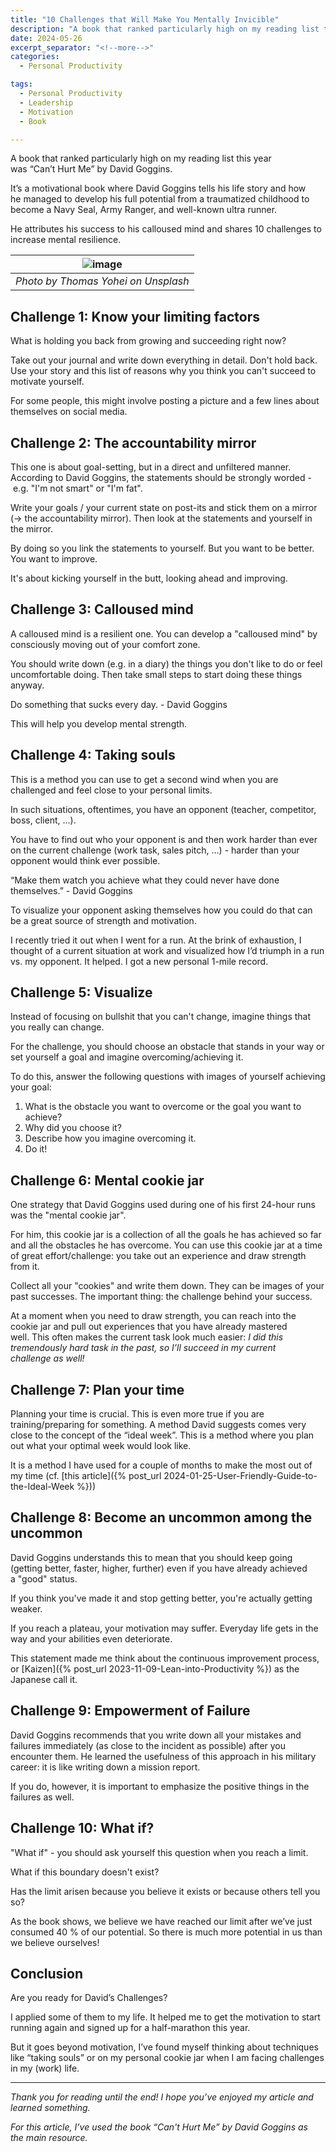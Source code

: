 ```yaml
---
title: "10 Challenges that Will Make You Mentally Invicible"
description: "A book that ranked particularly high on my reading list this year was “Can’t Hurt Me” by David Goggins. It’s a motivational book where David Goggins tells his life story and how he managed to develop his full potential from a traumatized childhood to become a Navy Seal, Army Ranger, and well-known ultra runner. He attributes his success to his calloused mind and shares 10 challenges to increase mental resilience."
date: 2024-05-26
excerpt_separator: "<!--more-->"
categories:
  - Personal Productivity

tags:
  - Personal Productivity
  - Leadership
  - Motivation
  - Book

---
```


A book that ranked particularly high on my reading list this year was “Can’t Hurt Me” by David Goggins.

It’s a motivational book where David Goggins tells his life story and how he managed to develop his full potential from a traumatized childhood to become a Navy Seal, Army Ranger, and well-known ultra runner.

He attributes his success to his calloused mind and shares 10 challenges to increase mental resilience.

| ![image](/assets/images/thomas-yohei-waves-unsplash.jpg) |
|:--:|
| *Photo by Thomas Yohei on Unsplash* |

## Challenge 1: Know your limiting factors

What is holding you back from growing and succeeding right now?

Take out your journal and write down everything in detail. Don't hold back. Use your story and this list of reasons why you think you can't succeed to motivate yourself.

For some people, this might involve posting a picture and a few lines about themselves on social media.

## Challenge 2: The accountability mirror

This one is about goal-setting, but in a direct and unfiltered manner. According to David Goggins, the statements should be strongly worded - e.g. "I'm not smart" or "I'm fat".

Write your goals / your current state on post-its and stick them on a mirror (→ the accountability mirror). Then look at the statements and yourself in the mirror.

By doing so you link the statements to yourself. But you want to be better. You want to improve.

It's about kicking yourself in the butt, looking ahead and improving.

## Challenge 3: Calloused mind

A calloused mind is a resilient one. You can develop a "calloused mind" by consciously moving out of your comfort zone.

You should write down (e.g. in a diary) the things you don't like to do or feel uncomfortable doing. Then take small steps to start doing these things anyway.

Do something that sucks every day. - David Goggins

This will help you develop mental strength.

## Challenge 4: Taking souls

This is a method you can use to get a second wind when you are challenged and feel close to your personal limits.

In such situations, oftentimes, you have an opponent (teacher, competitor, boss, client, ...).

You have to find out who your opponent is and then work harder than ever on the current challenge (work task, sales pitch, …) - harder than your opponent would think ever possible.

“Make them watch you achieve what they could never have done themselves.” - David Goggins

To visualize your opponent asking themselves how you could do that can be a great source of strength and motivation.

I recently tried it out when I went for a run. At the brink of exhaustion, I thought of a current situation at work and visualized how I’d triumph in a run vs. my opponent. It helped. I got a new personal 1-mile record.

## Challenge 5: Visualize

Instead of focusing on bullshit that you can't change, imagine things that you really can change.

For the challenge, you should choose an obstacle that stands in your way or set yourself a goal and imagine overcoming/achieving it.

To do this, answer the following questions with images of yourself achieving your goal:

1. What is the obstacle you want to overcome or the goal you want to achieve?
2. Why did you choose it?
3. Describe how you imagine overcoming it.
4. Do it!

## Challenge 6: Mental cookie jar

One strategy that David Goggins used during one of his first 24-hour runs was the "mental cookie jar".

For him, this cookie jar is a collection of all the goals he has achieved so far and all the obstacles he has overcome. You can use this cookie jar at a time of great effort/challenge: you take out an experience and draw strength from it.

Collect all your "cookies" and write them down. They can be images of your past successes. The important thing: the challenge behind your success.

At a moment when you need to draw strength, you can reach into the cookie jar and pull out experiences that you have already mastered well. This often makes the current task look much easier: *I did this tremendously hard task in the past, so I’ll succeed in my current challenge as well!*

## Challenge 7: Plan your time

Planning your time is crucial. This is even more true if you are training/preparing for something. A method David suggests comes very close to the concept of the “ideal week”. This is a method where you plan out what your optimal week would look like.

It is a method I have used for a couple of months to make the most out of my time (cf. [this article]({% post_url 2024-01-25-User-Friendly-Guide-to-the-Ideal-Week %}))

## Challenge 8: Become an uncommon among the uncommon

David Goggins understands this to mean that you should keep going (getting better, faster, higher, further) even if you have already achieved a "good" status.

If you think you've made it and stop getting better, you're actually getting weaker.

If you reach a plateau, your motivation may suffer. Everyday life gets in the way and your abilities even deteriorate.

This statement made me think about the continuous improvement process, or [Kaizen]({% post_url 2023-11-09-Lean-into-Productivity %}) as the Japanese call it.

## Challenge 9: Empowerment of Failure

David Goggins recommends that you write down all your mistakes and failures immediately (as close to the incident as possible) after you encounter them. He learned the usefulness of this approach in his military career: it is like writing down a mission report.

If you do, however, it is important to emphasize the positive things in the failures as well.

## Challenge 10: What if?

"What if" - you should ask yourself this question when you reach a limit.

What if this boundary doesn't exist?

Has the limit arisen because you believe it exists or because others tell you so?

As the book shows, we believe we have reached our limit after we’ve just consumed 40 % of our potential. So there is much more potential in us than we believe ourselves!

## Conclusion

Are you ready for David’s Challenges?

I applied some of them to my life. It helped me to get the motivation to start running again and signed up for a half-marathon this year.

But it goes beyond motivation, I’ve found myself thinking about techniques like “taking souls” or on my personal cookie jar when I am facing challenges in my (work) life.

---

*Thank you for reading until the end! I hope you’ve enjoyed my article and learned something.*

*For this article, I’ve used the book “Can't Hurt Me” by David Goggins as the main resource.*